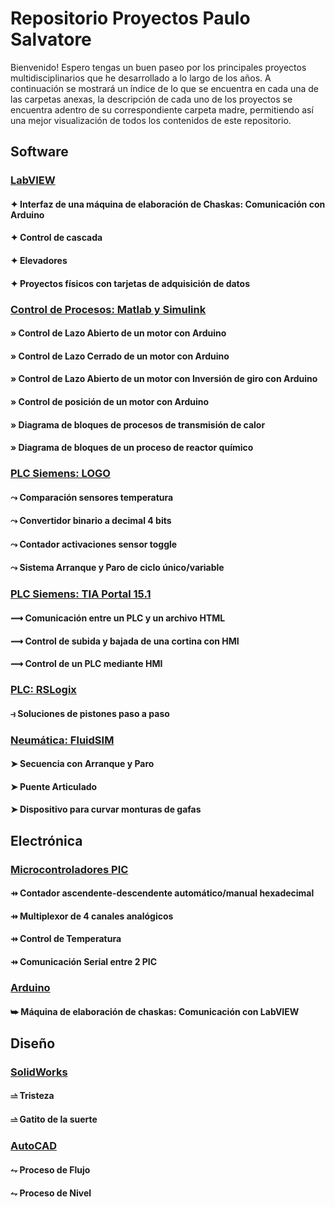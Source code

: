 # Repositorio Proyectos Paulo Salvatore
Bienvenido!
Espero tengas un buen paseo por los principales proyectos multidisciplinarios que he desarrollado a lo largo de los años.
A continuación se mostrará un índice de lo que se encuentra en cada una de las carpetas anexas, la descripción de cada uno de los proyectos se encuentra adentro de su correspondiente carpeta madre, permitiendo así una mejor visualización de todos los contenidos de este repositorio.

## Software

### [LabVIEW](/Software/LabVIEW/)

#### ✦ Interfaz de una máquina de elaboración de Chaskas: Comunicación con Arduino
#### ✦ Control de cascada
#### ✦ Elevadores
#### ✦ Proyectos físicos con tarjetas de adquisición de datos


### [Control de Procesos: Matlab y Simulink](/Software/Matlab_%26_Simulink/)

#### » Control de Lazo Abierto de un motor con Arduino
#### » Control de Lazo Cerrado de un motor con Arduino
#### » Control de Lazo Abierto de un motor con Inversión de giro con Arduino
#### » Control de posición de un motor con Arduino
#### » Diagrama de bloques de procesos de transmisión de calor
#### » Diagrama de bloques de un proceso de reactor químico

### [PLC Siemens: LOGO](/Software/Siemens_LOGO/)

#### ⤳ Comparación sensores temperatura
#### ⤳ Convertidor binario a decimal 4 bits
#### ⤳ Contador activaciones sensor toggle
#### ⤳ Sistema Arranque y Paro de ciclo único/variable

### [PLC Siemens: TIA Portal 15.1](/Software/Siemens_TIAPortal/)

#### ⟿ Comunicación entre un PLC y un archivo HTML
#### ⟿ Control de subida y bajada de una cortina con HMI
#### ⟿ Control de un PLC mediante HMI

### [PLC: RSLogix](/Software/RSLogix/)

#### ⥽ Soluciones de pistones paso a paso


### [Neumática: FluidSIM](/Software/FluidSIM/)

#### ➤ Secuencia con Arranque y Paro
#### ➤ Puente Articulado
#### ➤ Dispositivo para curvar monturas de gafas


## Electrónica


### [Microcontroladores PIC](/Electr%C3%B3nica/Microcontroladores%20PIC/)

#### ⇸ Contador ascendente-descendente automático/manual hexadecimal
#### ⇸ Multiplexor de 4 canales analógicos
#### ⇸ Control de Temperatura
#### ⇸ Comunicación Serial entre 2 PIC

### [Arduino](/Electr%C3%B3nica/Arduino/)

#### ⮩ Máquina de elaboración de chaskas: Comunicación con LabVIEW



## Diseño

### [SolidWorks](/Dise%C3%B1o/SolidWorks/)

#### ⥬ Tristeza
#### ⥬ Gatito de la suerte


### [AutoCAD](/Dise%C3%B1o/AutoCAD/)
#### ⥊ Proceso de Flujo
#### ⥊ Proceso de Nivel